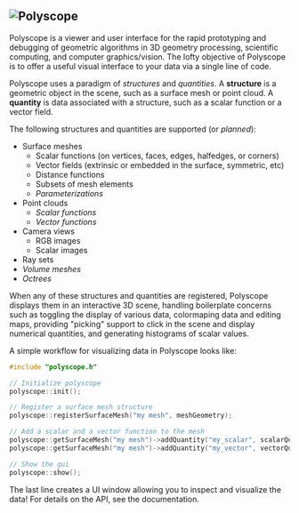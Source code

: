 ![Polyscope](https://github.com/nmwsharp/polyscope/blob/master/misc/teaser_image/teaser.jpg)
---
Polyscope is a viewer and user interface for the rapid prototyping and debugging of geometric algorithms in 3D geometry processing, scientific computing, and computer graphics/vision. The lofty objective of Polyscope is to offer a useful visual interface to your data via a single line of code.

Polyscope uses a paradigm of *structures* and *quantities*. A **structure** is a geometric object in the scene, such as a surface mesh or point cloud. A **quantity** is data associated with a structure, such as a scalar function or a vector field.

The following structures and quantities are supported (or *planned*):

- Surface meshes
  - Scalar functions (on vertices, faces, edges, halfedges, or corners)
  - Vector fields (extrinsic or embedded in the surface, symmetric, etc)
  - Distance functions
  - Subsets of mesh elements
  - *Parameterizations*
- Point clouds
  - *Scalar functions*
  - *Vector functions*
- Camera views
  - RGB images
  - Scalar images
- Ray sets
- *Volume meshes*
- *Octrees*
 
When any of these structures and quantities are registered, Polyscope displays them in an interactive 3D scene, handling boilerplate concerns such as toggling the display of various data, colormaping data and editing maps, providing "picking" support to click in the scene and display numerical quantities, and generating histograms of scalar values.

A simple workflow for visualizing data in Polyscope looks like:
```C++
#include "polyscope.h"

// Initialize polyscope
polyscope::init();

// Register a surface mesh structure
polyscope::registerSurfaceMesh("my mesh", meshGeometry);

// Add a scalar and a vector function to the mesh
polyscope::getSurfaceMesh("my mesh")->addQuantity("my_scalar", scalarQuantity);
polyscope::getSurfaceMesh("my mesh")->addQuantity("my_vector", vectorQuantity);

// Show the gui
polyscope::show();

```

The last line creates a UI window allowing you to inspect and visualize the data! For details on the API, see the documentation.
